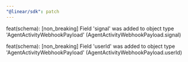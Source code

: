 ```yaml
---
"@linear/sdk": patch
---
```



feat(schema): [non_breaking] Field 'signal' was added to object type 'AgentActivityWebhookPayload' (AgentActivityWebhookPayload.signal)

feat(schema): [non_breaking] Field 'userId' was added to object type 'AgentActivityWebhookPayload' (AgentActivityWebhookPayload.userId)